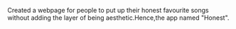 
Created a webpage for people to put up their honest favourite songs without adding the layer of being aesthetic.Hence,the app named "Honest".
